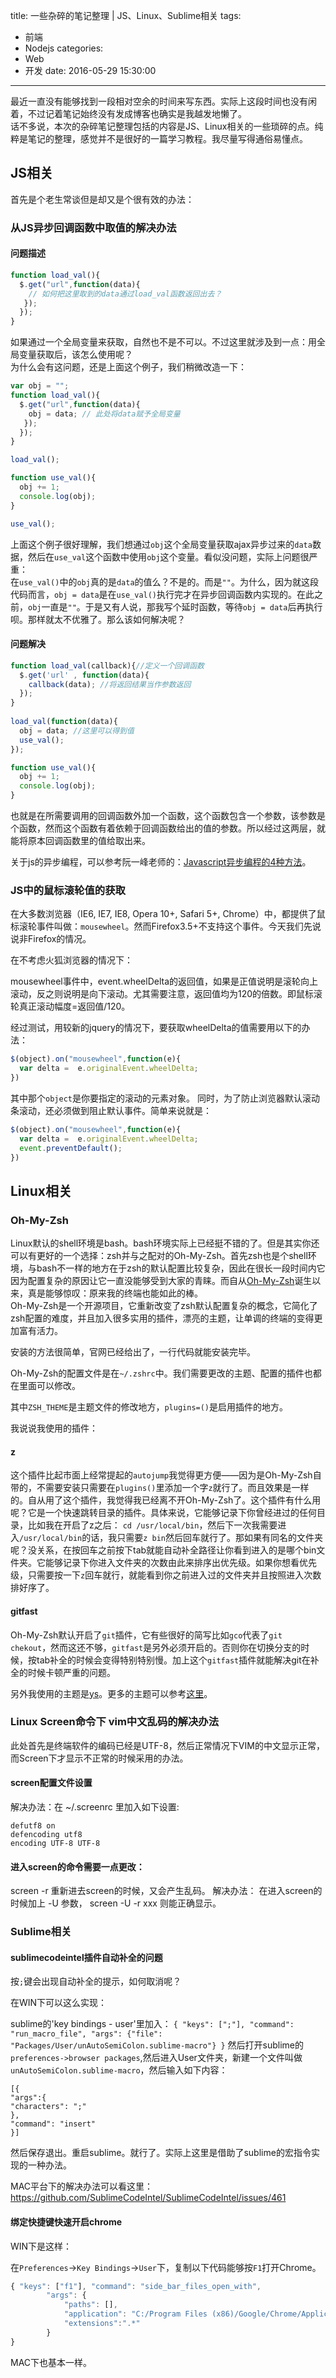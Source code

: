 title: 一些杂碎的笔记整理 | JS、Linux、Sublime相关
tags: 
  - 前端
  - Nodejs
categories:
  - Web
  - 开发
date: 2016-05-29 15:30:00
---
最近一直没有能够找到一段相对空余的时间来写东西。实际上这段时间也没有闲着，不过记着笔记始终没有发成博客也确实是我越发地懒了。  
话不多说，本次的杂碎笔记整理包括的内容是JS、Linux相关的一些琐碎的点。纯粹是笔记的整理，感觉并不是很好的一篇学习教程。我尽量写得通俗易懂点。  

<!--more-->

## JS相关

首先是个老生常谈但是却又是个很有效的办法：

### 从JS异步回调函数中取值的解决办法

#### 问题描述

```js
function load_val(){
  $.get("url",function(data){
    // 如何把这里取到的data通过load_val函数返回出去？
   });
  });
}
```
如果通过一个全局变量来获取，自然也不是不可以。不过这里就涉及到一点：用全局变量获取后，该怎么使用呢？  
为什么会有这问题，还是上面这个例子，我们稍微改造一下：

```js
var obj = "";
function load_val(){
  $.get("url",function(data){
    obj = data; // 此处将data赋予全局变量
   });
  });
}

load_val();

function use_val(){
  obj += 1;
  console.log(obj);
}

use_val();

```
上面这个例子很好理解，我们想通过`obj`这个全局变量获取ajax异步过来的`data`数据，然后在`use_val`这个函数中使用`obj`这个变量。看似没问题，实际上问题很严重：  
在`use_val()`中的`obj`真的是`data`的值么？不是的。而是`""`。为什么，因为就这段代码而言，`obj = data`是在`use_val()`执行完才在异步回调函数内实现的。在此之前，`obj`一直是`""`。于是又有人说，那我写个延时函数，等待`obj = data`后再执行呗。那样就太不优雅了。那么该如何解决呢？

#### 问题解决

```js
function load_val(callback){//定义一个回调函数
  $.get('url' , function(data){
    callback(data); //将返回结果当作参数返回
  });
}
 
load_val(function(data){
  obj = data; //这里可以得到值
  use_val();
});

function use_val(){
  obj += 1;
  console.log(obj);
}
```
也就是在所需要调用的回调函数外加一个函数，这个函数包含一个参数，该参数是个函数，然而这个函数有着依赖于回调函数给出的值的参数。所以经过这两层，就能将原本回调函数里的值给取出来。

关于js的异步编程，可以参考阮一峰老师的：[Javascript异步编程的4种方法](http://www.ruanyifeng.com/blog/2012/12/asynchronous%EF%BC%BFjavascript.html)。

### JS中的鼠标滚轮值的获取

在大多数浏览器（IE6, IE7, IE8, Opera 10+, Safari 5+, Chrome）中，都提供了鼠标滚轮事件叫做：`mousewheel`。然而Firefox3.5+不支持这个事件。今天我们先说说非Firefox的情况。

在不考虑火狐浏览器的情况下：

mousewheel事件中，event.wheelDelta的返回值，如果是正值说明是滚轮向上滚动，反之则说明是向下滚动。尤其需要注意，返回值均为120的倍数。即鼠标滚轮真正滚动幅度=返回值/120。

经过测试，用较新的jquery的情况下，要获取wheelDelta的值需要用以下的办法：

```js
$(object).on("mousewheel",function(e){
  var delta =  e.originalEvent.wheelDelta;
})
```
其中那个`object`是你要指定的滚动的元素对象。
同时，为了防止浏览器默认滚动条滚动，还必须做到阻止默认事件。简单来说就是：

```js
$(object).on("mousewheel",function(e){
  var delta =  e.originalEvent.wheelDelta;
  event.preventDefault();
})
```

## Linux相关

### Oh-My-Zsh

Linux默认的shell环境是bash。bash环境实际上已经挺不错的了。但是其实你还可以有更好的一个选择：zsh并与之配对的Oh-My-Zsh。首先zsh也是个shell环境，与bash不一样的地方在于zsh的默认配置比较复杂，因此在很长一段时间内它因为配置复杂的原因让它一直没能够受到大家的青睐。而自从[Oh-My-Zsh](http://ohmyz.sh/)诞生以来，真是能够惊叹：原来我的终端也能如此的棒。  
Oh-My-Zsh是一个开源项目，它重新改变了zsh默认配置复杂的概念，它简化了zsh配置的难度，并且加入很多实用的插件，漂亮的主题，让单调的终端的变得更加富有活力。

安装的方法很简单，官网已经给出了，一行代码就能安装完毕。

Oh-My-Zsh的配置文件是在`~/.zshrc`中。我们需要更改的主题、配置的插件也都在里面可以修改。

其中`ZSH_THEME`是主题文件的修改地方，`plugins=()`是启用插件的地方。

我说说我使用的插件：

#### z

这个插件比起市面上经常提起的`autojump`我觉得更方便——因为是Oh-My-Zsh自带的，不需要安装只需要在`plugins()`里添加一个字`z`就行了。而且效果是一样的。自从用了这个插件，我觉得我已经离不开Oh-My-Zsh了。这个插件有什么用呢？它是一个快速跳转目录的插件。具体来说，它能够记录下你曾经进过的任何目录，比如我在开启了z之后：
`cd /usr/local/bin`，然后下一次我需要进入`/usr/local/bin`的话，我只需要`z bin`然后回车就行了。那如果有同名的文件夹呢？没关系，在按回车之前按下tab就能自动补全路径让你看到进入的是哪个bin文件夹。它能够记录下你进入文件夹的次数由此来排序出优先级。如果你想看优先级，只需要按一下`z`回车就行，就能看到你之前进入过的文件夹并且按照进入次数排好序了。

#### gitfast

Oh-My-Zsh默认开启了`git`插件，它有些很好的简写比如`gco`代表了`git chekout`，然而这还不够，`gitfast`是另外必须开启的。否则你在切换分支的时候，按tab补全的时候会变得特别特别慢。加上这个`gitfast`插件就能解决git在补全的时候卡顿严重的问题。

另外我使用的主题是[ys](http://blog.ysmood.org/my-ys-terminal-theme/)。更多的主题可以参考[这里](https://github.com/robbyrussell/oh-my-zsh/wiki/Themes)。

### Linux Screen命令下 vim中文乱码的解决办法

此处首先是终端软件的编码已经是UTF-8，然后正常情况下VIM的中文显示正常，而Screen下才显示不正常的时候采用的办法。

#### screen配置文件设置

解决办法：在 ~/.screenrc 里加入如下设置: 

```
defutf8 on 
defencoding utf8 
encoding UTF-8 UTF-8 
```

#### 进入screen的命令需要一点更改：

screen -r 重新进去screen的时候，又会产生乱码。
解决办法：
在进入screen的时候加上 -U 参数， screen -U -r xxx 
则能正确显示。


### Sublime相关

#### sublimecodeintel插件自动补全的问题

按`;`键会出现自动补全的提示，如何取消呢？

在WIN下可以这么实现：

sublime的'key bindings - user'里加入：
`{ "keys": [";"], "command": "run_macro_file", "args": {"file": "Packages/User/unAutoSemiColon.sublime-macro"} }`
然后打开sublime的`preferences->browser packages`,然后进入User文件夹，新建一个文件叫做`unAutoSemiColon.sublime-macro`，然后输入如下内容：
```
[{
"args":{
"characters": ";"
},
"command": "insert"
}]
```

然后保存退出。重启sublime。就行了。实际上这里是借助了sublime的宏指令实现的一种办法。

MAC平台下的解决办法可以看这里：https://github.com/SublimeCodeIntel/SublimeCodeIntel/issues/461

#### 绑定快捷键快速开启chrome

WIN下是这样：

在`Preferences`->`Key Bindings`->`User`下，复制以下代码能够按`F1`打开Chrome。
 
```js
{ "keys": ["f1"], "command": "side_bar_files_open_with",
        "args": {
            "paths": [],
            "application": "C:/Program Files (x86)/Google/Chrome/Application/chrome.exe", // 这里的chrome路径需要自己确认。
            "extensions":".*"
        }
}
```

MAC下也基本一样。
